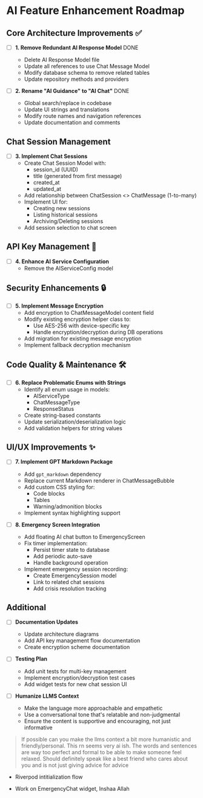 # AI Feature Enhancement Roadmap

## Core Architecture Improvements ✅
- [ ] **1. Remove Redundant AI Response Model** DONE
  - Delete AI Response Model file
  - Update all references to use Chat Message Model
  - Modify database schema to remove related tables
  - Update repository methods and providers

- [ ] **2. Rename "AI Guidance" to "AI Chat"** DONE
  - Global search/replace in codebase
  - Update UI strings and translations
  - Modify route names and navigation references
  - Update documentation and comments

## Chat Session Management
- [ ] **3. Implement Chat Sessions**
  - Create Chat Session Model with:
    - session_id (UUID)
    - title (generated from first message)
    - created_at
    - updated_at
  - Add relationship between ChatSession <> ChatMessage (1-to-many)
  - Implement UI for:
    - Creating new sessions
    - Listing historical sessions
    - Archiving/Deleting sessions
  - Add session selection to chat screen

## API Key Management 🔑
- [ ] **4. Enhance AI Service Configuration**
  - Remove the AIServiceConfig model

## Security Enhancements 🔒
- [ ] **5. Implement Message Encryption**
  - Add encryption to ChatMessageModel content field
  - Modify existing encryption helper class to:
    - Use AES-256 with device-specific key
    - Handle encryption/decryption during DB operations
  - Add migration for existing message encryption
  - Implement fallback decryption mechanism

## Code Quality & Maintenance 🛠️
- [ ] **6. Replace Problematic Enums with Strings**
  - Identify all enum usage in models:
    - AIServiceType
    - ChatMessageType
    - ResponseStatus
  - Create string-based constants
  - Update serialization/deserialization logic
  - Add validation helpers for string values

## UI/UX Improvements ✨
- [ ] **7. Implement GPT Markdown Package**
  - Add `gpt_markdown` dependency
  - Replace current Markdown renderer in ChatMessageBubble
  - Add custom CSS styling for:
    - Code blocks
    - Tables
    - Warning/admonition blocks
  - Implement syntax highlighting support

- [ ] **8. Emergency Screen Integration**
  - Add floating AI chat button to EmergencyScreen
  - Fix timer implementation:
    - Persist timer state to database
    - Add periodic auto-save
    - Handle background operation
  - Implement emergency session recording:
    - Create EmergencySession model
    - Link to related chat sessions
    - Add crisis resolution tracking

## Additional
- [ ] **Documentation Updates**
  - Update architecture diagrams
  - Add API key management flow documentation
  - Create encryption scheme documentation

- [ ] **Testing Plan**
  - Add unit tests for multi-key management
  - Implement encryption/decryption test cases
  - Add widget tests for new chat session UI

- [ ] **Humanize LLMS Context**
  - Make the language more approachable and empathetic
  - Use a conversational tone that's relatable and non-judgmental
  - Ensure the content is supportive and encouraging, not just informative

> If possible can you make the llms context a bit more humanistic and friendly/personal. This rn seems very ai ish. The words and sentences are way too perfect and formal to be able to make someone feel relaxed. Should definitely speak like a best friend who cares about you and is not just giving advice for advice

- Riverpod intitialization flow

- Work on EmergencyChat widget, Inshaa Allah

